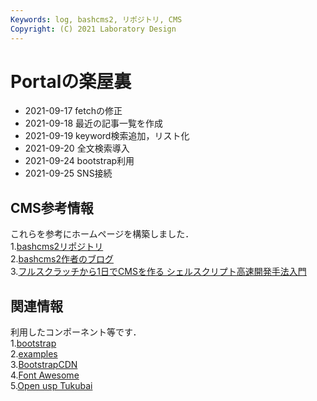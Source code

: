 ```yaml
---
Keywords: log, bashcms2, リポジトリ, CMS  
Copyright: (C) 2021 Laboratory Design  
---
```


# Portalの楽屋裏

- 2021-09-17 fetchの修正   
- 2021-09-18 最近の記事一覧を作成  
- 2021-09-19 keyword検索追加，リスト化  
- 2021-09-20 全文検索導入  
- 2021-09-24 bootstrap利用  
- 2021-09-25 SNS接続


## CMS参考情報  
これらを参考にホームページを構築しました．  
1.[bashcms2リポジトリ](https://github.com/ryuichiueda/bashcms2)  
2.[bashcms2作者のブログ](https://blog.ueda.tech)  
3.[フルスクラッチから1日でCMSを作る シェルスクリプト高速開発手法入門](https://www.kadokawa.co.jp/product/301905000145/)  

## 関連情報  
利用したコンポーネント等です．  
1.[bootstrap](https://getbootstrap.jp/)  
2.[examples](https://www.kadokawa.co.jp/product/301905000145/)  
3.[BootstrapCDN](https://www.bootstrapcdn.com/)  
4.[Font Awesome](https://fontawesome.com/v5.15/icons?d=gallery&p=2)  
5.[Open usp Tukubai](https://github.com/usp-engineers-community/Open-usp-Tukubai)
